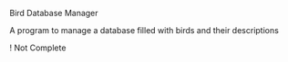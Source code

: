 Bird Database Manager

A program to manage a database filled with birds and their descriptions

! Not Complete